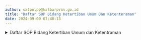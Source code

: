 ```yaml
---
author: satpolpp@kalbarprov.go.id
title: "Daftar SOP Bidang Ketertiban Umum Dan Ketenteraman"
date: 2024-09-09 07:40:13
---
```

<details>
<summary>Daftar SOP Bidang Ketertiban Umum dan Ketentraman</summary>
<p><a href=" /file/XOvkraLoLYNIUKfWBe9S.pdf" target="_blank">85. SOP Penjagaan Lokasi Kunjungan Kerja Pejabat Pemerintah Daerah</a></p>
<p><a href=" /file/XOvkraLoLYNIUKfWBe9S.pdf" target="_blank">86. SOP Penjagaan Rumah Dinas Jab.Pemda</a></p>
<p><a href=" /file/XOvkraLoLYNIUKfWBe9S.pdf" target="_blank">87. SOP Penjagaan Sekitar Ruang Kerja Pejabat Pemerintah Daerah</a></p>
<p><a href=" /file/XOvkraLoLYNIUKfWBe9S.pdf" target="_blank">88. SOP Penjagaan Tempat Kedatangan Dan Tujuan Tamu Delegasi VIP Dan VVIP</a></p>
<p><a href=" /file/XOvkraLoLYNIUKfWBe9S.pdf" target="_blank">89. SOP Penjagaan Gedung Dan Asset Penting</a></p>
<p><a href=" /file/XOvkraLoLYNIUKfWBe9S.pdf" target="_blank">90. SOP Penjagaan Upacara Dan Acara Penting</a></p>

</details>



